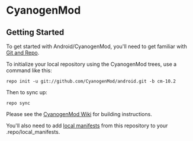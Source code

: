 CyanogenMod
===========

Getting Started
---------------

To get started with Android/CyanogenMod, you'll need to get
familiar with [Git and Repo](http://source.android.com/source/using-repo.html).

To initialize your local repository using the CyanogenMod trees, use a command like this:

    repo init -u git://github.com/CyanogenMod/android.git -b cm-10.2

Then to sync up:

    repo sync

Please see the [CyanogenMod Wiki](http://wiki.cyanogenmod.org/) for building instructions.

You'll also need to add [local manifests](http://wiki.cyanogenmod.org/w/Doc:_Using_local_manifests) from this repository to your .repo/local_manifests.
